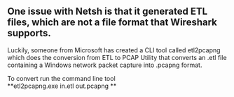 ## One issue with Netsh is that it generated ETL files, which are not a file format that Wireshark supports. 

Luckily, someone from Microsoft has created a CLI tool called etl2pcapng which does the conversion from ETL to PCAP Utility that converts an .etl file containing a Windows network packet capture into .pcapng format.

To convert run the command line tool <br/>
**etl2pcapng.exe in.etl out.pcapng
**
